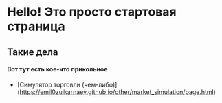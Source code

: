 # Hello! Это просто стартовая страница
## Такие дела

#### Вот тут есть кое-что прикольное

* [Симулятор торговли (чем-либо)] (https://emil0zulkarnaev.github.io/other/market_simulation/page.html)
